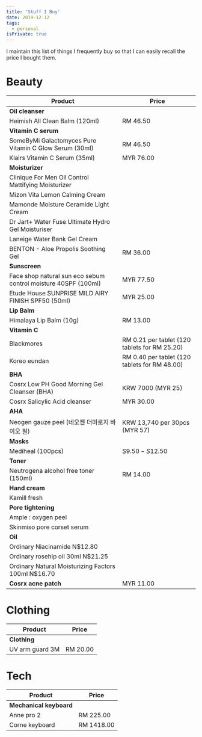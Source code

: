```yaml
---
title: 'Stuff I Buy'
date: 2019-12-12
tags:
  - personal
isPrivate: true
---
```


I maintain this list of things I frequently buy so that I can easily recall the price I bought them.

# Beauty

| Product                                                        | Price                                         |
| -------------------------------------------------------------- | --------------------------------------------- |
| **Oil cleanser**                                               |                                               |
| Heimish All Clean Balm (120ml)                                 | RM 46.50                                      |
| **Vitamin C serum**                                            |                                               |
| SomeByMi Galactomyces Pure Vitamin C Glow Serum (30ml)         | RM 46.50                                      |
| Klairs Vitamin C Serum (35ml)                                  | MYR 76.00                                     |
| **Moisturizer**                                                |                                               |
| Clinique For Men Oil Control Mattifying Moisturizer            |                                               |
| Mizon Vita Lemon Calming Cream                                 |                                               |
| Mamonde Moisture Ceramide Light Cream                          |                                               |
| Dr Jart+ Water Fuse Ultimate Hydro Gel Moisturiser             |                                               |
| Laneige Water Bank Gel Cream                                   |                                               |
| BENTON - Aloe Propolis Soothing Gel                            | RM 36.00                                      |
| **Sunscreen**                                                  |                                               |
| Face shop natural sun eco sebum control moisture 40SPF (100ml) | MYR 77.50                                     |
| Etude House SUNPRISE MILD AIRY FINISH SPF50 (50ml)             | MYR 25.00                                     |
| **Lip Balm**                                                   |                                               |
| Himalaya Lip Balm (10g)                                        | RM 13.00                                      |
| **Vitamin C**                                                  |                                               |
| Blackmores                                                     | RM 0.21 per tablet (120 tablets for RM 25.20) |
| Koreo eundan                                                   | RM 0.40 per tablet (120 tablets for RM 48.00) |
| **BHA**                                                        |                                               |
| Cosrx Low PH Good Morning Gel Cleanser (BHA)                   | KRW 7000 (MYR 25)                             |
| Cosrx Salicylic Acid cleanser                                  | MYR 30.00                                     |
| **AHA**                                                        |                                               |
| Neogen gauze peel (네오젠 더마로지 바이오 필)                  | KRW 13,740 per 30pcs (MYR 57)                 |
| **Masks**                                                      |                                               |
| Mediheal (100pcs)                                              | S$9.50 - S$12.50                              |
| **Toner**                                                      |                                               |
| Neutrogena alcohol free toner (150ml)                          | RM 14.00                                      |
| **Hand cream**                                                 |                                               |
| Kamill fresh                                                   |                                               |
| **Pore tightening**                                            |                                               |
| Ample : oxygen peel                                            |                                               |
| Skinmiso pore corset serum                                     |                                               |
| **Oil**                                                        |                                               |
| Ordinary Niacinamide N$12.80                                   |                                               |
| Ordinary rosehip oil 30ml N$21.25                              |                                               |
| Ordinary Natural Moisturizing Factors 100ml N$16.70            |                                               |
| **Cosrx acne patch**                                           | MYR 11.00                                     |

# Clothing

| Product         | Price    |
| --------------- | -------- |
| **Clothing**    |          |
| UV arm guard 3M | RM 20.00 |

# Tech

| Product                 | Price      |
| ----------------------- | ---------- |
| **Mechanical keyboard** |            |
| Anne pro 2              | RM 225.00  |
| Corne keyboard          | RM 1418.00 |
